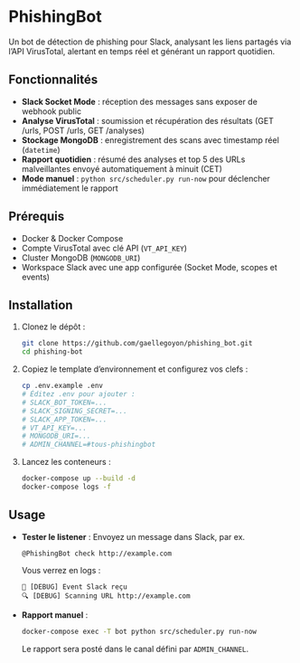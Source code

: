 # PhishingBot

Un bot de détection de phishing pour Slack, analysant les liens partagés via l’API VirusTotal, alertant en temps réel et générant un rapport quotidien.

## Fonctionnalités

- **Slack Socket Mode** : réception des messages sans exposer de webhook public
- **Analyse VirusTotal** : soumission et récupération des résultats (GET /urls, POST /urls, GET /analyses)
- **Stockage MongoDB** : enregistrement des scans avec timestamp réel (`datetime`)
- **Rapport quotidien** : résumé des analyses et top 5 des URLs malveillantes envoyé automatiquement à minuit (CET)
- **Mode manuel** : `python src/scheduler.py run-now` pour déclencher immédiatement le rapport

## Prérequis

- Docker & Docker Compose
- Compte VirusTotal avec clé API (`VT_API_KEY`)
- Cluster MongoDB (`MONGODB_URI`)
- Workspace Slack avec une app configurée (Socket Mode, scopes et events)

## Installation

1. Clonez le dépôt :

   ```bash
   git clone https://github.com/gaellegoyon/phishing_bot.git
   cd phishing-bot
   ```

2. Copiez le template d’environnement et configurez vos clefs :

   ```bash
   cp .env.example .env
   # Éditez .env pour ajouter :
   # SLACK_BOT_TOKEN=...
   # SLACK_SIGNING_SECRET=...
   # SLACK_APP_TOKEN=...
   # VT_API_KEY=...
   # MONGODB_URI=...
   # ADMIN_CHANNEL=#tous-phishingbot
   ```

3. Lancez les conteneurs :

   ```bash
   docker-compose up --build -d
   docker-compose logs -f
   ```

## Usage

- **Tester le listener** :
  Envoyez un message dans Slack, par ex.

  ```
  @PhishingBot check http://example.com
  ```

  Vous verrez en logs :

  ```
  🔔 [DEBUG] Event Slack reçu
  🔍 [DEBUG] Scanning URL http://example.com
  ```

- **Rapport manuel** :

  ```bash
  docker-compose exec -T bot python src/scheduler.py run-now
  ```

  Le rapport sera posté dans le canal défini par `ADMIN_CHANNEL`.
